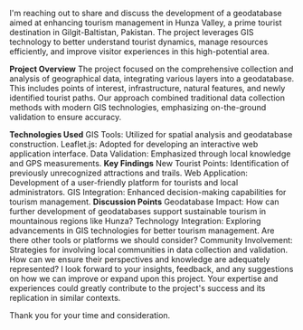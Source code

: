 
I'm reaching out to share and discuss the development of a geodatabase aimed at enhancing tourism management in Hunza Valley, a prime tourist destination in Gilgit-Baltistan, Pakistan. The project leverages GIS technology to better understand tourist dynamics, manage resources efficiently, and improve visitor experiences in this high-potential area.

**Project Overview**
The project focused on the comprehensive collection and analysis of geographical data, integrating various layers into a geodatabase. This includes points of interest, infrastructure, natural features, and newly identified tourist paths. Our approach combined traditional data collection methods with modern GIS technologies, emphasizing on-the-ground validation to ensure accuracy.

**Technologies Used**
GIS Tools: Utilized for spatial analysis and geodatabase construction.
Leaflet.js: Adopted for developing an interactive web application interface.
Data Validation: Emphasized through local knowledge and GPS measurements.
**Key Findings**
New Tourist Points: Identification of previously unrecognized attractions and trails.
Web Application: Development of a user-friendly platform for tourists and local administrators.
GIS Integration: Enhanced decision-making capabilities for tourism management.
**Discussion Points**
Geodatabase Impact: How can further development of geodatabases support sustainable tourism in mountainous regions like Hunza?
Technology Integration: Exploring advancements in GIS technologies for better tourism management. Are there other tools or platforms we should consider?
Community Involvement: Strategies for involving local communities in data collection and validation. How can we ensure their perspectives and knowledge are adequately represented?
I look forward to your insights, feedback, and any suggestions on how we can improve or expand upon this project. Your expertise and experiences could greatly contribute to the project's success and its replication in similar contexts.

Thank you for your time and consideration.
